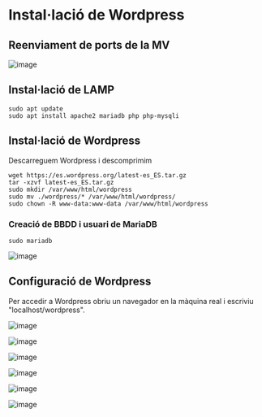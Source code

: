 # Instal·lació de Wordpress

## Reenviament de ports de la MV

![image](https://github.com/user-attachments/assets/9e882cf5-cf08-417f-bb6a-8ba1b8660e18)

## Instal·lació de LAMP

```
sudo apt update
sudo apt install apache2 mariadb php php-mysqli
```

## Instal·lació de Wordpress

Descarreguem Wordpress i descomprimim

```
wget https://es.wordpress.org/latest-es_ES.tar.gz
tar -xzvf latest-es_ES.tar.gz
sudo mkdir /var/www/html/wordpress
sudo mv ./wordpress/* /var/www/html/wordpress/
sudo chown -R www-data:www-data /var/www/html/wordpress
```

### Creació de BBDD i usuari de MariaDB

```
sudo mariadb
```

![image](https://github.com/user-attachments/assets/3cd2dd02-d60d-412e-84d7-f001d6bf1518)

## Configuració de Wordpress

Per accedir a Wordpress obriu un navegador en la màquina real i escriviu "localhost/wordpress".

![image](https://github.com/user-attachments/assets/21c82780-effa-46bf-b52b-8b6ea4d1746b)

![image](https://github.com/user-attachments/assets/27cd2656-34c5-4133-bf77-12d3d94a8aa6)

![image](https://github.com/user-attachments/assets/0330000b-db0a-4247-a41f-944becb42874)

![image](https://github.com/user-attachments/assets/32753fe4-84b3-48b8-84b0-e48372deac6f)

![image](https://github.com/user-attachments/assets/1d957b4f-27e4-4374-b27f-57d80e1b1e80)

![image](https://github.com/user-attachments/assets/752127d0-4b9f-45f5-b7fc-4865d7ed7727)


